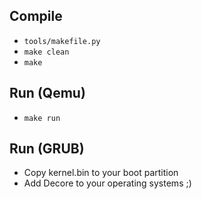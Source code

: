 Compile
-------
* `tools/makefile.py`
* `make clean`
* `make`

Run (Qemu)
----------
* `make run`

Run (GRUB)
----------
* Copy kernel.bin to your boot partition
* Add Decore to your operating systems ;)
